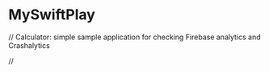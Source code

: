 # MySwiftPlay

// Calculator: simple sample application for checking Firebase analytics and Crashalytics

//
